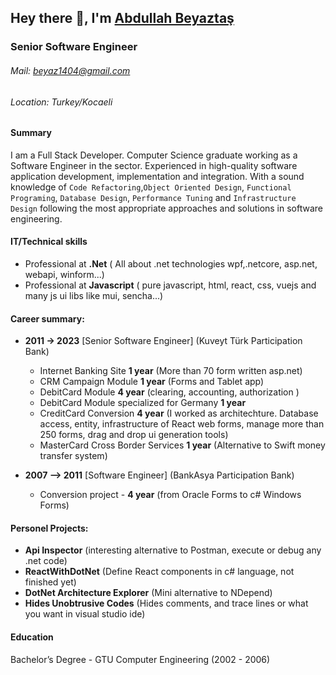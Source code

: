 
## Hey there 👋, I'm [Abdullah Beyaztaş](https://github.com/beyaz/)

### Senior Software Engineer
###### Mail: beyaz1404@gmail.com
###### Location: Turkey/Kocaeli


#### Summary

I am a Full Stack Developer.
Computer Science graduate working as a Software Engineer in the sector. 
Experienced in high-quality software application development, implementation and integration. 
With a sound  knowledge of `Code Refactoring`,`Object Oriented Design`, `Functional Programing`, `Database Design`, `Performance Tuning` and `Infrastructure Design` following the most appropriate approaches and solutions in software engineering.

#### IT/Technical skills

- Professional at **.Net** ( All about .net technologies wpf,.netcore, asp.net, webapi, winform...)
- Professional at **Javascript** ( pure javascript, html, react, css, vuejs and many js ui libs like mui, sencha...)


#### Career summary:

- **2011 -> 2023** [Senior Software Engineer] (Kuveyt Türk Participation Bank)
  - Internet Banking Site **1 year** (More than 70 form written asp.net)
  - CRM Campaign Module **1 year** (Forms and Tablet app)
  - DebitCard Module **4 year** (clearing, accounting, authorization )
  - DebitCard Module specialized for Germany  **1 year**
  - CreditCard Conversion  **4 year** (I worked as architechture. Database access, entity, infrastructure of React web forms, manage more than 250 forms, drag and drop ui generation tools)
  - MasterCard Cross Border Services  **1 year** (Alternative to Swift money transfer system)

- **2007 –> 2011** [Software Engineer] (BankAsya Participation Bank)
  - Conversion project - **4 year** (from Oracle Forms to c# Windows Forms)


#### Personel Projects:

- **Api Inspector** (interesting alternative to Postman, execute or debug any .net code)
- **ReactWithDotNet** (Define React components in c# language, not finished yet)
- **DotNet Architecture Explorer** (Mini alternative to NDepend)
- **Hides Unobtrusive Codes** (Hides comments, and trace lines or what you want in visual studio ide)

#### Education
Bachelor’s Degree - GTU Computer Engineering (2002 - 2006)
